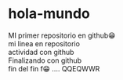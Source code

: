 # hola-mundo
MI primer repositorio en github😁                                                                                                                  
mi linea en repositorio                                                                                                               
actividad con github                                                                                                                            
Finalizando con github                                                                                                                   
fin del fin
f😁
....
QQEQWWR
